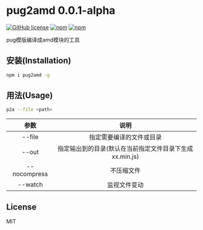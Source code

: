 # pug2amd 0.0.1-alpha
[![GitHub license](https://img.shields.io/badge/license-MIT-blue.svg?style=flat-square)](https://raw.githubusercontent.com/cntanglijun/pug2amd/master/LICENSE)
[![npm](https://img.shields.io/npm/v/pug2amd.svg?maxAge=2592000?style=flat-square)](https://www.npmjs.com/package/boruto)
[![npm](https://img.shields.io/npm/dm/pug2amd.svg?maxAge=2592000?style=flat-square)](https://www.npmjs.com/package/boruto)

pug模版编译成amd模块的工具

## 安装(Installation)

```bash
npm i pug2amd -g
```

## 用法(Usage)

```bash
p2a --file <path>
```
|参数             |说明            |
|:---------------:|:--------------:|
|--file <path>|指定需要编译的文件或目录|
|--out        |指定输出到的目录(默认在当前指定文件目录下生成xx.min.js)|
|--nocompress |不压缩文件|
|--watch      |监视文件变动|

## License
MIT